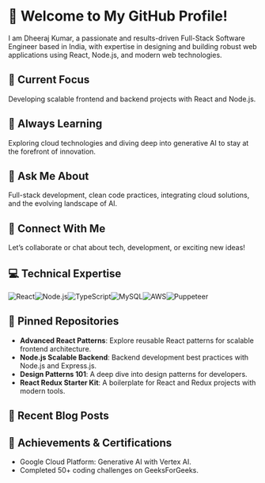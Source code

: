 # 🌟 Welcome to My GitHub Profile!

I am Dheeraj Kumar, a passionate and results-driven Full-Stack Software Engineer based in India, with expertise in designing and building robust web applications using React, Node.js, and modern web technologies.

## 🔭 Current Focus
Developing scalable frontend and backend projects with React and Node.js.

## 🌱 Always Learning
Exploring cloud technologies and diving deep into generative AI to stay at the forefront of innovation.

## 💬 Ask Me About
Full-stack development, clean code practices, integrating cloud solutions, and the evolving landscape of AI.

## 🔗 Connect With Me
Let’s collaborate or chat about tech, development, or exciting new ideas!

## 💻 Technical Expertise
<div style="display: flex; flex-wrap: wrap;">
    <img alt="React" src="https://img.shields.io/badge/react-%2320232a.svg?&style=for-the-badge&logo=react&logoColor=%2361DAFB" />
    <img alt="Node.js" src="https://img.shields.io/badge/node.js-%2343853D.svg?&style=for-the-badge&logo=node.js&logoColor=white" />
    <img alt="TypeScript" src="https://img.shields.io/badge/typescript-%23007ACC.svg?&style=for-the-badge&logo=typescript&logoColor=white" />
    <img alt="MySQL" src="https://img.shields.io/badge/mysql-%234479A1.svg?&style=for-the-badge&logo=mysql&logoColor=white" />
    <img alt="AWS" src="https://img.shields.io/badge/Amazon_AWS-%23232F3E.svg?&style=for-the-badge&logo=amazon-aws&logoColor=white" />
    <img alt="Puppeteer" src="https://img.shields.io/badge/puppeteer-lightgreen?style=for-the-badge&logo=puppeteer" />
</div>

## 📌 Pinned Repositories
- **Advanced React Patterns**: Explore reusable React patterns for scalable frontend architecture.
- **Node.js Scalable Backend**: Backend development best practices with Node.js and Express.js.
- **Design Patterns 101**: A deep dive into design patterns for developers.
- **React Redux Starter Kit**: A boilerplate for React and Redux projects with modern tools.

## 📝 Recent Blog Posts
<!-- BLOG-POST-LIST:START -->
<!-- BLOG-POST-LIST:END -->

## 🎯 Achievements & Certifications
- Google Cloud Platform: Generative AI with Vertex AI.
- Completed 50+ coding challenges on GeeksForGeeks.
